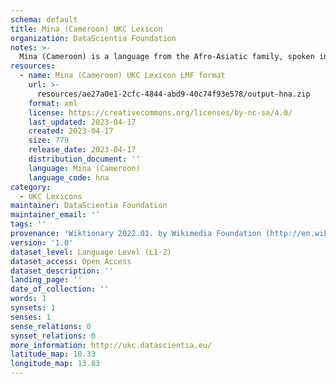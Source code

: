 ```yaml
---
schema: default
title: Mina (Cameroon) UKC Lexicon
organization: DataScientia Foundation
notes: >-
  Mina (Cameroon) is a language from the Afro-Asiatic family, spoken in Africa. The UKC Lexicon of Mina (Cameroon) is represented as a lexico-semantic network. It consists of words, word senses, synsets, as well as sense-level and synset-level relationships.
resources:
  - name: Mina (Cameroon) UKC Lexicon LMF format
    url: >-
      resources/ae27a0e1-2cfc-4844-abd9-40c74f93e578/output-hna.zip
    format: xml
    license: https://creativecommons.org/licenses/by-nc-sa/4.0/
    last_updated: 2023-04-17
    created: 2023-04-17
    size: 779
    release_date: 2023-04-17
    distribution_document: ''
    language: Mina (Cameroon)
    language_code: hna
category:
  - UKC Lexicons
maintainer: DataScientia Foundation
maintainer_email: ''
tags: ''
provenance: 'Wiktionary 2022.01. by Wikimedia Foundation (http://en.wiktionary.org); Princeton WordNet 2.1 by Princeton University (https://wordnet.princeton.edu)'
version: '1.0'
dataset_level: Language Level (L1-2)
dataset_access: Open Access
dataset_description: ''
landing_page: ''
date_of_collection: ''
words: 1
synsets: 1
senses: 1
sense_relations: 0
synset_relations: 0
more_information: http://ukc.datascientia.eu/
latitude_map: 10.33
longitude_map: 13.83
---
```

